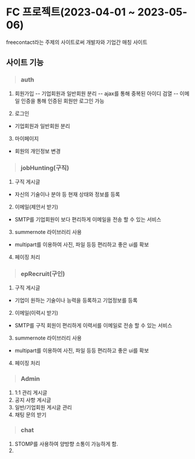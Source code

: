 # FC 프로젝트(2023-04-01 ~ 2023-05-06)
freecontact라는 주제의 사이트로써 개발자와 기업간 매칭 사이트


## 사이트 기능
> ### auth
1. 회원가입
 -- 기업회원과 일반회원 분리
 -- ajax를 통해 중복된 아이디 검열
 -- 이메일 인증을 통해 인증된 회원만 로그인 가능
   
3. 로그인
 - 기업회원과 일반회원 분리
3. 마이페이지
 - 회원의 개인정보 변경

> ### jobHunting(구직)
1. 구직 게시글
 - 자신의 기술이나 분야 등 현재 상태와 정보를 등록
2. 이메일(제안서 받기)
- SMTP를 기업회원이 보다 편리하게 이메일을 전송 할 수 있는 서비스
3. summernote 라이브러리 사용
 - multipart를 이용하여 사진, 파일 등등 편리하고 좋은 ui를 확보
4. 페이징 처리 


> ### epRecruit(구인)
1. 구직 게시글
 - 기업이 원하는 기술이나 능력을 등록하고 기업정보를 등록
2. 이메일(이력시 받기)
- SMTP를 구직 회원이 편리하게 이력서를 이메일로 전송 할 수 있는 서비스
3. summernote 라이브러리 사용
 - multipart를 이용하여 사진, 파일 등등 편리하고 좋은 ui를 확보
4. 페이징 처리 

> ### Admin
1. 1:1 관리 게시글
2. 공지 사항 게시글
3. 일반/기업회원 게시글 관리
4. 채팅 문의 받기


> ### chat
1. STOMP를 사용하여 양방향 소통이 가능하게 함.
2. 

   
